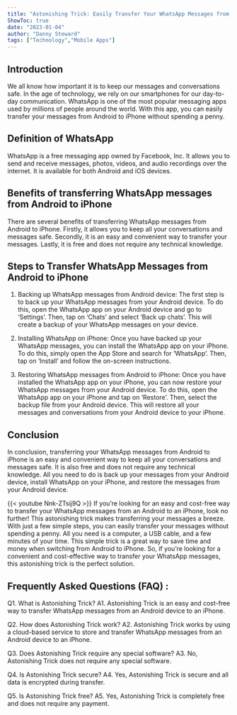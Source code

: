 ```yaml
---
title: "Astonishing Trick: Easily Transfer Your WhatsApp Messages from Android to iPhone Without Spending a Penny!"
ShowToc: true 
date: "2023-01-04"
author: "Danny Steward" 
tags: ["Technology","Mobile Apps"]
---
```

## Introduction
We all know how important it is to keep our messages and conversations safe. In the age of technology, we rely on our smartphones for our day-to-day communication. WhatsApp is one of the most popular messaging apps used by millions of people around the world. With this app, you can easily transfer your messages from Android to iPhone without spending a penny. 

## Definition of WhatsApp
WhatsApp is a free messaging app owned by Facebook, Inc. It allows you to send and receive messages, photos, videos, and audio recordings over the internet. It is available for both Android and iOS devices.

## Benefits of transferring WhatsApp messages from Android to iPhone
There are several benefits of transferring WhatsApp messages from Android to iPhone. Firstly, it allows you to keep all your conversations and messages safe. Secondly, it is an easy and convenient way to transfer your messages. Lastly, it is free and does not require any technical knowledge. 

## Steps to Transfer WhatsApp Messages from Android to iPhone
1. Backing up WhatsApp messages from Android device: 
The first step is to back up your WhatsApp messages from your Android device. To do this, open the WhatsApp app on your Android device and go to ‘Settings’. Then, tap on ‘Chats’ and select ‘Back up chats’. This will create a backup of your WhatsApp messages on your device. 

2. Installing WhatsApp on iPhone: 
Once you have backed up your WhatsApp messages, you can install the WhatsApp app on your iPhone. To do this, simply open the App Store and search for ‘WhatsApp’. Then, tap on ‘Install’ and follow the on-screen instructions. 

3. Restoring WhatsApp messages from Android to iPhone: 
Once you have installed the WhatsApp app on your iPhone, you can now restore your WhatsApp messages from your Android device. To do this, open the WhatsApp app on your iPhone and tap on ‘Restore’. Then, select the backup file from your Android device. This will restore all your messages and conversations from your Android device to your iPhone. 

## Conclusion 
In conclusion, transferring your WhatsApp messages from Android to iPhone is an easy and convenient way to keep all your conversations and messages safe. It is also free and does not require any technical knowledge. All you need to do is back up your messages from your Android device, install WhatsApp on your iPhone, and restore the messages from your Android device.

{{< youtube Nnk-ZTsij9Q >}} 
If you’re looking for an easy and cost-free way to transfer your WhatsApp messages from an Android to an iPhone, look no further! This astonishing trick makes transferring your messages a breeze. With just a few simple steps, you can easily transfer your messages without spending a penny. All you need is a computer, a USB cable, and a few minutes of your time. This simple trick is a great way to save time and money when switching from Android to iPhone. So, if you’re looking for a convenient and cost-effective way to transfer your WhatsApp messages, this astonishing trick is the perfect solution.

## Frequently Asked Questions (FAQ) :
Q1. What is Astonishing Trick?
A1. Astonishing Trick is an easy and cost-free way to transfer WhatsApp messages from an Android device to an iPhone.

Q2. How does Astonishing Trick work?
A2. Astonishing Trick works by using a cloud-based service to store and transfer WhatsApp messages from an Android device to an iPhone.

Q3. Does Astonishing Trick require any special software?
A3. No, Astonishing Trick does not require any special software.

Q4. Is Astonishing Trick secure?
A4. Yes, Astonishing Trick is secure and all data is encrypted during transfer.

Q5. Is Astonishing Trick free?
A5. Yes, Astonishing Trick is completely free and does not require any payment.


